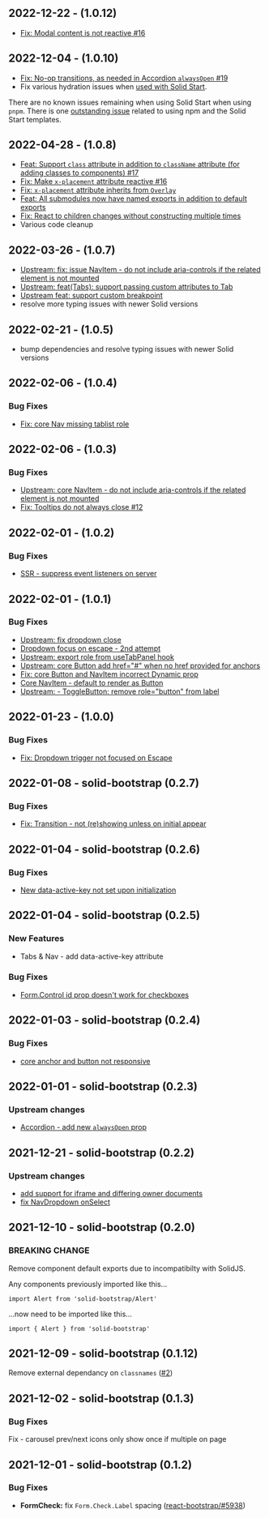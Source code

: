 ## 2022-12-22 - (1.0.12)

- [Fix: Modal content is not reactive #16](https://github.com/solid-libs/solid-bootstrap/issues/26)

## 2022-12-04 - (1.0.10)

- [Fix: No-op transitions, as needed in Accordion `alwaysOpen` #19](https://github.com/solid-libs/solid-bootstrap/commit/e606ab2e5f067ed9f79e95d59359368d327af5c6)
- Fix various hydration issues when [used with Solid Start](https://start.solidjs.com/getting-started/what-is-solidstart).

There are no known issues remaining when using Solid Start when using `pnpm`. There is one [outstanding issue](https://github.com/solid-libs/solid-bootstrap/issues/25) related to using npm and the Solid Start templates.

## 2022-04-28 - (1.0.8)

- [Feat: Support `class` attribute in addition to `className` attribute (for adding classes to components) #17](https://github.com/solid-libs/solid-bootstrap/commit/7d4055ce0bd09cc9794aa743a90a4c3d025c9639)
- [Fix: Make `x-placement` attribute reactive #16](https://github.com/solid-libs/solid-bootstrap/commit/5e10673a430fda8bfb11274b210e3d822d51d022)
- [Fix: `x-placement` attribute inherits from `Overlay`](https://github.com/solid-libs/solid-bootstrap/commit/63f3a3e8853e8fe7aabee7e1e7592d4e7303e217)
- [Feat: All submodules now have named exports in addition to default exports](https://github.com/solid-libs/solid-bootstrap/commit/11518f5a9b6ac927e2fcc091ea11d77be82b7f75)
- [Fix: React to children changes without constructing multiple times](https://github.com/solid-libs/solid-bootstrap/commit/e81432380d131859f28471f5447955a4b6c2d142)
- Various code cleanup

## 2022-03-26 - (1.0.7)

- [Upstream: fix: issue NavItem - do not include aria-controls if the related element is not mounted](https://github.com/react-restart/ui/commit/a81ec97dd32ade77217840a3a0f0d357959fe72f)
- [Upstream: feat(Tabs): support passing custom attributes to Tab](https://github.com/react-bootstrap/react-bootstrap/commit/6afa734cf29027cda36e188181762dca88fc48d)
- [Upstream feat: support custom breakpoint](https://github.com/react-bootstrap/react-bootstrap/commit/0910a21b7d35eb859ca9e160c4492ef41a33810e)
- resolve more typing issues with newer Solid versions

## 2022-02-21 - (1.0.5)

- bump dependencies and resolve typing issues with newer Solid versions

## 2022-02-06 - (1.0.4)

### Bug Fixes

- [Fix: core Nav missing tablist role](https://github.com/solid-libs/solid-bootstrap/commit/46f82e9dfc8968895459a3ba5140b673a1cd1c93)

## 2022-02-06 - (1.0.3)

### Bug Fixes

- [Upstream: core NavItem - do not include aria-controls if the related element is not mounted](https://github.com/solid-libs/solid-bootstrap/commit/10c789852676a779c56a0ac3d32a05d155c4ad92)
- [Fix: Tooltips do not always close #12](https://github.com/solid-libs/solid-bootstrap/commit/fa46cf68cde62a1b2a2913820d1150c9624bb0e6)

## 2022-02-01 - (1.0.2)

### Bug Fixes

- [SSR - suppress event listeners on server](https://github.com/solid-libs/solid-bootstrap/commit/49f2df94a0dfac7b401f2804caa0d9f12a87e87f)

## 2022-02-01 - (1.0.1)

### Bug Fixes

- [Upstream: fix dropdown close](https://github.com/solid-libs/solid-bootstrap/commit/e3b8393c153d0ea1dd1df1d05f2c42353fe0d2b3)
- [Dropdown focus on escape - 2nd attempt](https://github.com/solid-libs/solid-bootstrap/commit/852b7320b7b76593a101ec8928a4cd77de6703f9)
- [Upstream: export role from useTabPanel hook](https://github.com/solid-libs/solid-bootstrap/commit/b092a6bb9dec0206aca4d00408c4ff9bc1ddc1bf)
- [Upstream: core Button add href="#" when no href provided for anchors](https://github.com/solid-libs/solid-bootstrap/commit/6f3ba80fbcc354e2cc6f6b9997a583be4dcddc81)
- [Fix: core Button and NavItem incorrect Dynamic prop](https://github.com/solid-libs/solid-bootstrap/commit/6aa1cc04cfe700b73942c343c6fe29898a818d94)
- [Core NavItem - default to render as Button](https://github.com/solid-libs/solid-bootstrap/commit/ff7758b37cc91e641116dd9f21a12a9190a2b964)
- [Upstream: - ToggleButton: remove role="button" from label](https://github.com/solid-libs/solid-bootstrap/commit/dbe5a7df64a8fdb0e1ab351aeaeb25e8ef24e351)

## 2022-01-23 - (1.0.0)

### Bug Fixes

- [Fix: Dropdown trigger not focused on Escape](https://github.com/solid-libs/solid-bootstrap/commit/13e35001731261d68cd95291fcd3f04dbe85c8e1)

## 2022-01-08 - solid-bootstrap (0.2.7)

### Bug Fixes

- [Fix: Transition - not (re)showing unless on initial appear](https://github.com/solid-libs/solid-bootstrap/commit/15be5b1e493dc2005e48cbc3e7fc570b5d2f29a7)

## 2022-01-04 - solid-bootstrap (0.2.6)

### Bug Fixes

- [New data-active-key not set upon initialization](https://github.com/solid-libs/solid-bootstrap/issues/7)

## 2022-01-04 - solid-bootstrap (0.2.5)

### New Features

- Tabs & Nav - add data-active-key attribute

### Bug Fixes

- [Form.Control id prop doesn't work for checkboxes](https://github.com/solid-libs/solid-bootstrap/issues/6)

## 2022-01-03 - solid-bootstrap (0.2.4)

### Bug Fixes

- [core anchor and button not responsive](https://github.com/solid-libs/solid-bootstrap/issues/5)

## 2022-01-01 - solid-bootstrap (0.2.3)

### Upstream changes

- [Accordion - add new `alwaysOpen` prop](https://github.com/react-bootstrap/react-bootstrap/pull/6091)

## 2021-12-21 - solid-bootstrap (0.2.2)

### Upstream changes

- [add support for iframe and differing owner documents](https://github.com/react-restart/ui/pull/38)
- [fix NavDropdown onSelect](https://github.com/react-bootstrap/react-bootstrap/pull/6151)

## 2021-12-10 - solid-bootstrap (0.2.0)

### BREAKING CHANGE

Remove component default exports due to incompatibilty with SolidJS.

Any components previously imported like this...

```
import Alert from 'solid-bootstrap/Alert'
```

...now need to be imported like this...

```
import { Alert } from 'solid-bootstrap'
```

## 2021-12-09 - solid-bootstrap (0.1.12)

Remove external dependancy on `classnames` ([#2](https://github.com/solid-libs/solid-bootstrap/issues/2))

## 2021-12-02 - solid-bootstrap (0.1.3)

### Bug Fixes

Fix - carousel prev/next icons only show once if multiple on page

## 2021-12-01 - solid-bootstrap (0.1.2)

### Bug Fixes

- **FormCheck:** fix `Form.Check.Label` spacing ([react-bootstrap/#5938](https://github.com/react-bootstrap/react-bootstrap/issues/5938))
